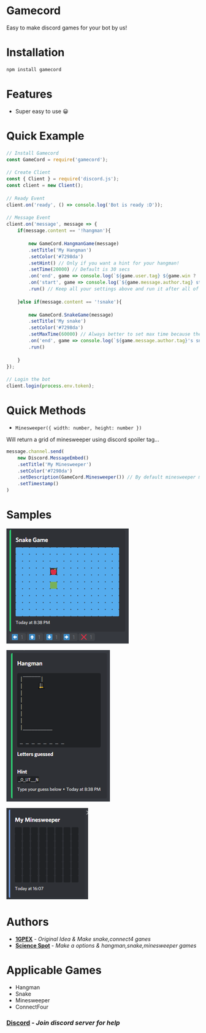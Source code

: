 # Gamecord

Easy to make discord games for your bot by us!

# Installation

```bash
npm install gamecord
```

# Features
- Super easy to use 😀

# Quick Example

```js
// Install Gamecord
const GameCord = require('gamecord');

// Create Client
const { Client } = require('discord.js');
const client = new Client();

// Ready Event
client.on('ready', () => console.log('Bot is ready :D'));

// Message Event
client.on('message', message => {
    if(message.content == '!hangman'){

        new GameCord.HangmanGame(message)
        .setTitle('My Hangman')
        .setColor('#7298da')
        .setHint() // Only if you want a hint for your hangman!
        .setTime(20000) // Default is 30 secs
        .on('end', game => console.log(`${game.user.tag} ${game.win ? 'win' : 'lose'} the game!`))
        .on('start', game => console.log(`${game.message.author.tag} started a hangman game with word ${game.word}!`))
        .run() // Keep all your settings above and run it after all of your configuration!

    }else if(message.content == '!snake'){

        new GameCord.SnakeGame(message)
        .setTitle('My snake')
        .setColor('#7298da')
        .setMaxTime(60000) // Always better to set max time because the default one is just 5s
        .on('end', game => console.log(`${game.message.author.tag}'s snake game score was ${game.score}`)) // Start event also exists
        .run()

    }
});

// Login the bot
client.login(process.env.token);
```

# Quick Methods

- `Minesweeper({ width: number, height: number })`

Will return a grid of minesweeper using discord spoiler tag...

```js
message.channel.send(
    new Discord.MessageEmbed()
    .setTitle('My Minesweeper')
    .setColor('#7298da')
    .setDescription(GameCord.Minesweeper()) // By default minesweeper method takes 8x8 grid
    .setTimestamp()
)
```

# Samples
![1](/images/snake.png)

![2](/images/hangman.png)

![3](/images/mine.png)

# Authors
* **[1GPEX](https://github.com/1GPEX)** - *Original Idea & Make snake,connect4 ganes*
* **[Science Spot](https://github.com/Scientific-Guy)** - *Make a options & hangman,snake,minesweeper games* 

# Applicable Games
- Hangman
- Snake
- Minesweeper
- ConnectFour

### [Discord](https://discord.gg/hw7XPxz) - *Join discord server for help*
